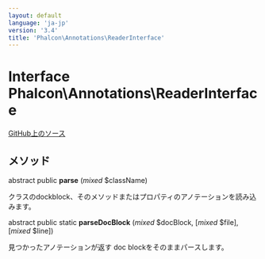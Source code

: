 ```yaml
---
layout: default
language: 'ja-jp'
version: '3.4'
title: 'Phalcon\Annotations\ReaderInterface'
---
```


# Interface **Phalcon\Annotations\ReaderInterface**

<a href="https://github.com/phalcon/cphalcon/tree/v3.4.0/phalcon/annotations/readerinterface.zep" class="btn btn-default btn-sm">GitHub上のソース</a>

## メソッド

abstract public **parse** (*mixed* $className)

クラスのdockblock、そのメソッドまたはプロパティのアノテーションを読み込みます。

abstract public static **parseDocBlock** (*mixed* $docBlock, [*mixed* $file], [*mixed* $line])

見つかったアノテーションが返す doc blockをそのままパースします。